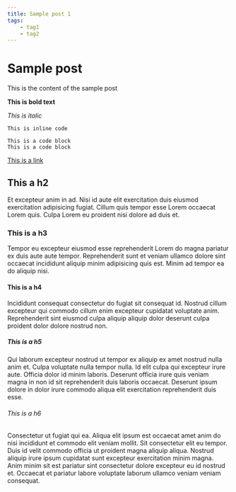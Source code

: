 ```yaml
---
title: Sample post 1
tags:
    - tag1
    - tag2
---
```


# Sample post 

This is the content of the sample post  

**This is bold text**

*This is italic*

`This is inline code`

```
This is a code block
This is a code block
```

[This is a link]()

## This a h2

Et excepteur anim in ad. Nisi id aute elit exercitation duis eiusmod exercitation adipisicing fugiat. Cillum quis tempor esse Lorem occaecat Lorem quis. Culpa Lorem eu proident nisi dolore ad duis et.

### This is a h3

Tempor eu excepteur eiusmod esse reprehenderit Lorem do magna pariatur ex duis aute aute tempor. Reprehenderit sunt et veniam ullamco dolore sint occaecat incididunt aliquip minim adipisicing quis est. Minim ad tempor ea do aliquip nisi.

#### This is a h4

Incididunt consequat consectetur do fugiat sit consequat id. Nostrud cillum excepteur qui commodo cillum enim excepteur cupidatat voluptate anim. Reprehenderit sint eiusmod culpa aliquip aliquip dolor deserunt culpa proident dolor dolore nostrud non.

##### This is a h5

Qui laborum excepteur nostrud ut tempor ex aliquip ex amet nostrud nulla anim et. Culpa voluptate nulla tempor nulla. Id elit culpa qui excepteur irure aute. Officia dolor id minim laboris. Deserunt officia irure quis veniam magna in non id sit reprehenderit duis laboris occaecat. Deserunt ipsum dolore in dolor irure commodo aliqua elit exercitation reprehenderit duis esse.

###### This is a h6

Consectetur ut fugiat qui ea. Aliqua elit ipsum est occaecat amet anim do nisi incididunt et commodo elit veniam mollit. Sit consectetur elit eu tempor. Duis id velit commodo officia ut proident magna aliquip aliqua. Nostrud aliquip irure ipsum cupidatat sunt excepteur exercitation minim magna. Anim minim sit est pariatur sint consectetur dolore excepteur eu id nostrud et. Occaecat et pariatur labore voluptate laborum ullamco veniam veniam consequat.